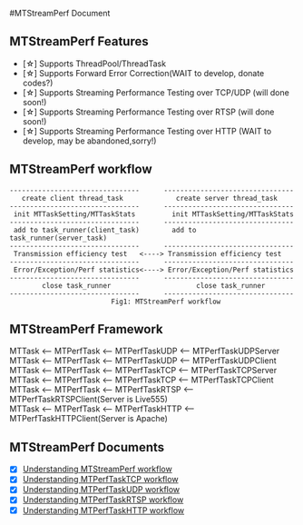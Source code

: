 #MTStreamPerf Document

## MTStreamPerf Features
* [☆] Supports ThreadPool/ThreadTask
* [☆] Supports Forward Error Correction(WAIT to develop, donate codes?)
* [☆] Supports Streaming Performance Testing over TCP/UDP (will done soon!)
* [☆] Supports Streaming Performance Testing over RTSP (will done soon!)
* [☆] Supports Streaming Performance Testing over HTTP (WAIT to develop, may be abandoned,sorry!)

## MTStreamPerf workflow
``` 
--------------------------------      --------------------------------
   create client thread_task             create server thread_task
--------------------------------      --------------------------------
 init MTTaskSetting/MTTaskStats         init MTTaskSetting/MTTaskStats
--------------------------------      --------------------------------
 add to task_runner(client_task)        add to task_runner(server_task)
--------------------------------      --------------------------------
 Transmission efficiency test   <----> Transmission efficiency test
--------------------------------      --------------------------------
 Error/Exception/Perf statistics<----> Error/Exception/Perf statistics
--------------------------------      --------------------------------
        close task_runner                     close task_runner
--------------------------------      --------------------------------
                         Fig1: MTStreamPerf workflow
``` 

## MTStreamPerf Framework
MTTask <-- MTPerfTask <-- MTPerfTaskUDP  <-- MTPerfTaskUDPServer  
MTTask <-- MTPerfTask <-- MTPerfTaskUDP  <-- MTPerfTaskUDPClient  
MTTask <-- MTPerfTask <-- MTPerfTaskTCP  <-- MTPerfTaskTCPServer  
MTTask <-- MTPerfTask <-- MTPerfTaskTCP  <-- MTPerfTaskTCPClient  
MTTask <-- MTPerfTask <-- MTPerfTaskRTSP <-- MTPerfTaskRTSPClient(Server is Live555)  
MTTask <-- MTPerfTask <-- MTPerfTaskHTTP <-- MTPerfTaskHTTPClient(Server is Apache)  

## MTStreamPerf Documents
- [x] [Understanding MTStreamPerf workflow](README.md)
- [x] [Understanding MTPerfTaskTCP workflow](PerfTaskTCP.md)
- [x] [Understanding MTPerfTaskUDP workflow](PerfTaskUDP.md)
- [x] [Understanding MTPerfTaskRTSP workflow](PerfTaskRTSP.md)
- [x] [Understanding MTPerfTaskHTTP workflow](PerfTaskHTTP.md)
